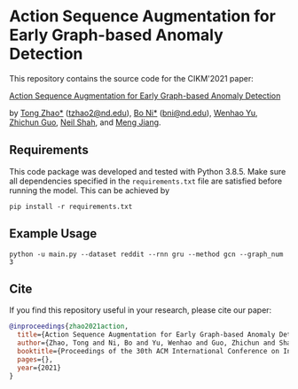 Action Sequence Augmentation for Early Graph-based Anomaly Detection
====
This repository contains the source code for the CIKM'2021 paper:

[Action Sequence Augmentation for Early Graph-based Anomaly Detection](https://arxiv.org/pdf/2010.10016.pdf)

by [Tong Zhao*](https://tzhao.io/) (tzhao2@nd.edu), [Bo Ni*](https://arstanley.github.io/) (bni@nd.edu),  [Wenhao Yu](https://wyu97.github.io/), [Zhichun Guo](), [Neil Shah](http://nshah.net/), and [Meng Jiang](http://www.meng-jiang.com/).

## Requirements

This code package was developed and tested with Python 3.8.5. Make sure all dependencies specified in the ```requirements.txt``` file are satisfied before running the model. This can be achieved by
```
pip install -r requirements.txt
```

## Example Usage

```
python -u main.py --dataset reddit --rnn gru --method gcn --graph_num 3
```

## Cite
If you find this repository useful in your research, please cite our paper:

```bibtex
@inproceedings{zhao2021action,
  title={Action Sequence Augmentation for Early Graph-based Anomaly Detection},
  author={Zhao, Tong and Ni, Bo and Yu, Wenhao and Guo, Zhichun and Shah, Neil and Jiang, Meng},
  booktitle={Proceedings of the 30th ACM International Conference on Information \& Knowledge Management},
  pages={},
  year={2021}
}
```

